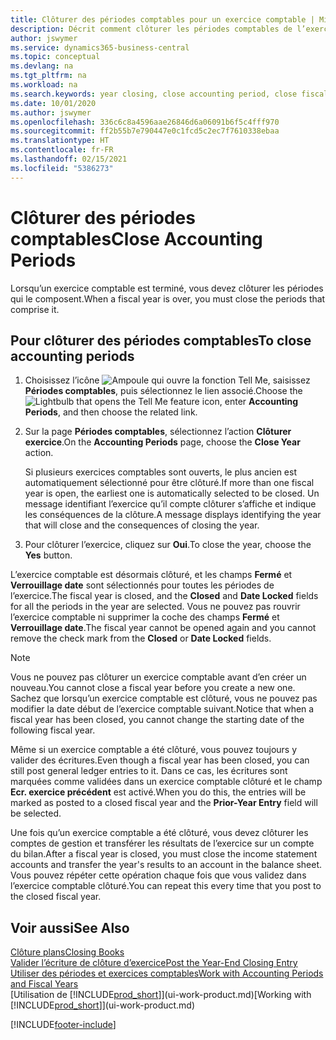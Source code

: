 ```yaml
---
title: Clôturer des périodes comptables pour un exercice comptable | Microsoft Docs
description: Décrit comment clôturer les périodes comptables de l’exercice comptable.
author: jswymer
ms.service: dynamics365-business-central
ms.topic: conceptual
ms.devlang: na
ms.tgt_pltfrm: na
ms.workload: na
ms.search.keywords: year closing, close accounting period, close fiscal year, bank account detailed trial balance
ms.date: 10/01/2020
ms.author: jswymer
ms.openlocfilehash: 336c6c8a4596aae26846d6a06091b6f5c4fff970
ms.sourcegitcommit: ff2b55b7e790447e0c1fcd5c2ec7f7610338ebaa
ms.translationtype: HT
ms.contentlocale: fr-FR
ms.lasthandoff: 02/15/2021
ms.locfileid: "5386273"
---
```

# <a name="close-accounting-periods"></a><span data-ttu-id="41fca-103">Clôturer des périodes comptables</span><span class="sxs-lookup"><span data-stu-id="41fca-103">Close Accounting Periods</span></span>
<span data-ttu-id="41fca-104">Lorsqu’un exercice comptable est terminé, vous devez clôturer les périodes qui le composent.</span><span class="sxs-lookup"><span data-stu-id="41fca-104">When a fiscal year is over, you must close the periods that comprise it.</span></span>

## <a name="to-close-accounting-periods"></a><span data-ttu-id="41fca-105">Pour clôturer des périodes comptables</span><span class="sxs-lookup"><span data-stu-id="41fca-105">To close accounting periods</span></span>
1. <span data-ttu-id="41fca-106">Choisissez l’icône ![Ampoule qui ouvre la fonction Tell Me](media/ui-search/search_small.png "Dites-moi ce que vous voulez faire"), saisissez **Périodes comptables**, puis sélectionnez le lien associé.</span><span class="sxs-lookup"><span data-stu-id="41fca-106">Choose the ![Lightbulb that opens the Tell Me feature](media/ui-search/search_small.png "Tell me what you want to do") icon, enter **Accounting Periods**, and then choose the related link.</span></span>
2. <span data-ttu-id="41fca-107">Sur la page **Périodes comptables**, sélectionnez l’action **Clôturer exercice**.</span><span class="sxs-lookup"><span data-stu-id="41fca-107">On the **Accounting Periods** page, choose the **Close Year** action.</span></span>

    <span data-ttu-id="41fca-108">Si plusieurs exercices comptables sont ouverts, le plus ancien est automatiquement sélectionné pour être clôturé.</span><span class="sxs-lookup"><span data-stu-id="41fca-108">If more than one fiscal year is open, the earliest one is automatically selected to be closed.</span></span> <span data-ttu-id="41fca-109">Un message identifiant l’exercice qu’il compte clôturer s’affiche et indique les conséquences de la clôture.</span><span class="sxs-lookup"><span data-stu-id="41fca-109">A message displays identifying the year that will close and the consequences of closing the year.</span></span>
3. <span data-ttu-id="41fca-110">Pour clôturer l’exercice, cliquez sur **Oui**.</span><span class="sxs-lookup"><span data-stu-id="41fca-110">To close the year, choose the **Yes** button.</span></span>

<span data-ttu-id="41fca-111">L’exercice comptable est désormais clôturé, et les champs **Fermé** et **Verrouillage date** sont sélectionnés pour toutes les périodes de l’exercice.</span><span class="sxs-lookup"><span data-stu-id="41fca-111">The fiscal year is closed, and the **Closed** and **Date Locked** fields for all the periods in the year are selected.</span></span> <span data-ttu-id="41fca-112">Vous ne pouvez pas rouvrir l’exercice comptable ni supprimer la coche des champs **Fermé** et **Verrouillage date**.</span><span class="sxs-lookup"><span data-stu-id="41fca-112">The fiscal year cannot be opened again and you cannot remove the check mark from the **Closed** or **Date Locked** fields.</span></span>

> [!NOTE]  
>   <span data-ttu-id="41fca-113">Vous ne pouvez pas clôturer un exercice comptable avant d’en créer un nouveau.</span><span class="sxs-lookup"><span data-stu-id="41fca-113">You cannot close a fiscal year before you create a new one.</span></span> <span data-ttu-id="41fca-114">Sachez que lorsqu’un exercice comptable est clôturé, vous ne pouvez pas modifier la date début de l’exercice comptable suivant.</span><span class="sxs-lookup"><span data-stu-id="41fca-114">Notice that when a fiscal year has been closed, you cannot change the starting date of the following fiscal year.</span></span>

<span data-ttu-id="41fca-115">Même si un exercice comptable a été clôturé, vous pouvez toujours y valider des écritures.</span><span class="sxs-lookup"><span data-stu-id="41fca-115">Even though a fiscal year has been closed, you can still post general ledger entries to it.</span></span> <span data-ttu-id="41fca-116">Dans ce cas, les écritures sont marquées comme validées dans un exercice comptable clôturé et le champ **Ecr. exercice précédent** est activé.</span><span class="sxs-lookup"><span data-stu-id="41fca-116">When you do this, the entries will be marked as posted to a closed fiscal year and the **Prior-Year Entry** field will be selected.</span></span>

<span data-ttu-id="41fca-117">Une fois qu’un exercice comptable a été clôturé, vous devez clôturer les comptes de gestion et transférer les résultats de l’exercice sur un compte du bilan.</span><span class="sxs-lookup"><span data-stu-id="41fca-117">After a fiscal year is closed, you must close the income statement accounts and transfer the year's results to an account in the balance sheet.</span></span> <span data-ttu-id="41fca-118">Vous pouvez répéter cette opération chaque fois que vous validez dans l’exercice comptable clôturé.</span><span class="sxs-lookup"><span data-stu-id="41fca-118">You can repeat this every time that you post to the closed fiscal year.</span></span>

## <a name="see-also"></a><span data-ttu-id="41fca-119">Voir aussi</span><span class="sxs-lookup"><span data-stu-id="41fca-119">See Also</span></span>

[<span data-ttu-id="41fca-120">Clôture plans</span><span class="sxs-lookup"><span data-stu-id="41fca-120">Closing Books</span></span>](year-close-books.md)  
[<span data-ttu-id="41fca-121">Valider l’écriture de clôture d’exercice</span><span class="sxs-lookup"><span data-stu-id="41fca-121">Post the Year-End Closing Entry</span></span>](year-how-post-year-end-close-entry.md)  
[<span data-ttu-id="41fca-122">Utiliser des périodes et exercices comptables</span><span class="sxs-lookup"><span data-stu-id="41fca-122">Work with Accounting Periods and Fiscal Years</span></span>](finance-accounting-periods-and-fiscal-years.md)  
<span data-ttu-id="41fca-123">[Utilisation de [!INCLUDE[prod_short](includes/prod_short.md)]](ui-work-product.md)</span><span class="sxs-lookup"><span data-stu-id="41fca-123">[Working with [!INCLUDE[prod_short](includes/prod_short.md)]](ui-work-product.md)</span></span>


[!INCLUDE[footer-include](includes/footer-banner.md)]